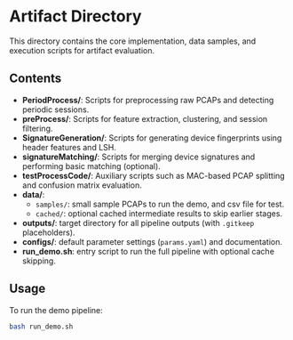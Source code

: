 # Artifact Directory

This directory contains the core implementation, data samples, and execution scripts for artifact evaluation.

## Contents

- **PeriodProcess/**: Scripts for preprocessing raw PCAPs and detecting periodic sessions.
- **preProcess/**: Scripts for feature extraction, clustering, and session filtering.
- **SignatureGeneration/**: Scripts for generating device fingerprints using header features and LSH.
- **signatureMatching/**: Scripts for merging device signatures and performing basic matching (optional).
- **testProcessCode/**: Auxiliary scripts such as MAC-based PCAP splitting and confusion matrix evaluation.
- **data/**:
  - `samples/`: small sample PCAPs to run the demo, and csv file for test.
  - `cached/`: optional cached intermediate results to skip earlier stages.
- **outputs/**: target directory for all pipeline outputs (with `.gitkeep` placeholders).
- **configs/**: default parameter settings (`params.yaml`) and documentation.
- **run_demo.sh**: entry script to run the full pipeline with optional cache skipping.

## Usage

To run the demo pipeline:

```bash
bash run_demo.sh
```